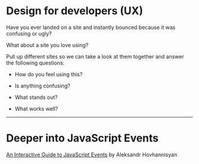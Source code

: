 # Design for developers (UX)

Have you ever landed on a site and instantly bounced because it was confusing or ugly?

What about a site you love using?

Pull up different sites so we can take a look at them together and answer the following questions:

- How do you feel using this?

- Is anything confusing?

- What stands out?

- What works well?

---

# Deeper into JavaScript Events

[An Interactive Guide to JavaScript Events](https://www.aleksandrhovhannisyan.com/blog/interactive-guide-to-javascript-events/) by Aleksandr Hovhannisyan
